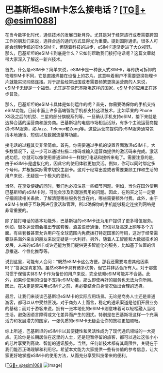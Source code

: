 # 巴基斯坦eSIM卡怎么接电话？[[TG💪+ @esim1088](https://t.me/s/esim1088)]

在当今数字化时代，通信技术的发展日新月异。尤其是对于经常旅行或者需要跨国工作的朋友们来说，选择合适的通讯方式显得尤为重要。提到国际通讯，很多人可能会想到传统的实体SIM卡，但随着科技的进步，eSIM卡逐渐走进了大众视野。那么，巴基斯坦的eSIM卡到底是什么？它如何帮助我们接打电话呢？这篇文章就带大家深入了解这一新兴技术。

首先，什么是eSIM卡？简单来说，eSIM卡是一种嵌入式SIM卡，与传统可拆卸的物理SIM卡不同，它是直接焊接在设备上的芯片。这意味着用户不需要更换物理卡片就能实现网络连接。对于那些经常出国或者需要频繁更换运营商的人来说，eSIM卡无疑是一个福音。尤其是在像巴基斯坦这样的国家，eSIM卡的应用正在逐步普及。

那么，巴基斯坦的eSIM卡具体是如何运作的呢？首先，你需要确保你的手机支持eSIM功能。目前市面上许多高端智能手机都支持这项技术，比如苹果的iPhone XS及之后的机型、三星的部分旗舰系列等。一旦确认手机支持eSIM，接下来就是选择合适的运营商和服务商。巴基斯坦的电信市场相当活跃，有多个主流运营商提供eSIM服务，如Jazz、Telenor和Zong等。这些运营商提供的eSIM服务通常包括本地通话、短信以及数据流量等功能。

接电话的过程其实非常简单。首先，你需要通过手机的设置界面激活eSIM卡。大多数情况下，这一步可以通过扫描二维码或输入运营商提供的激活码来完成。激活成功后，你就可以像使用普通SIM卡一样拨打电话和接听来电了。需要注意的是，由于eSIM卡是虚拟化的，因此它的使用体验更加灵活。例如，你可以同时绑定多个号码，并根据实际需求切换主副卡。这对于经常出差或者需要兼顾工作和生活的用户来说，无疑是一个极大的便利。

当然，在享受便捷的同时，我们也必须注意一些细节问题。例如，当你在国外使用巴基斯坦的eSIM卡时，可能会涉及到漫游费用的问题。因此，在购买之前一定要仔细阅读相关条款，了解清楚哪些服务包含在内，哪些需要额外付费。此外，由于eSIM卡依赖于互联网进行激活和管理，所以确保你的手机能够稳定连接到网络是非常重要的。

除了接打电话的基本功能外，巴基斯坦的eSIM卡还为用户提供了更多增值服务。例如，很多运营商会推出专属套餐，涵盖语音通话、短信以及高速上网等多个方面。有些套餐甚至允许用户在全球范围内免费拨打特定国家的号码，这对于经常需要联系海外亲友的朋友来说无疑是一大利好。另外，随着人工智能和大数据技术的发展，未来的eSIM卡或许还能为我们提供更多智能化的服务，比如基于位置的信息推送、个性化推荐等。

说到这里，可能有人会问：“既然eSIM卡这么方便，那我还需要考虑其他因素吗？”答案是肯定的。虽然eSIM卡具有诸多优势，但它并非适合所有人。对于那些习惯于保留实体SIM卡作为备份的用户来说，完全依赖eSIM可能并不合适。此外，如果你使用的设备不支持eSIM功能，那么即使再好的服务也无法为你所用。因此，在决定是否采用eSIM卡之前，务必要结合自身情况做出合理的选择。

最后，让我们来谈谈巴基斯坦eSIM卡的实际应用场景。无论是商务人士还是普通游客，都可以从中受益匪浅。对于商务人士而言，稳定的通讯渠道是他们开展业务的基础；而对于游客来说，拥有一张本地化的eSIM卡则意味着可以轻松融入当地生活，避免因语言障碍或文化差异而产生的困扰。特别是在巴基斯坦这样一个充满活力和发展潜力的国家，一张优质的eSIM卡无疑会让你的旅程更加顺畅。

综上所述，巴基斯坦的eSIM卡以其便捷性和灵活性成为了现代通讯领域的一大亮点。无论你是长期居住在这里的人士，还是短暂停留的旅客，都可以通过这张小小的芯片享受到高效、智能的通讯服务。当然，任何新技术都有其局限性，关键在于我们能否正确理解和利用它。希望本文能为大家提供一些有价值的参考信息，让大家更好地掌握eSIM卡的使用方法，从而充分享受科技带来的便利。

[[TG💪+ @esim1088](https://t.me/s/esim1088) ![Image](https://i.postimg.cc/4NQfJmqS/Snipaste-2025-05-13-00-14-12.png)]